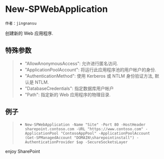 # New-SPWebApplication
	作者：jingnansu

创建新的 Web 应用程序.

## 特殊参数
> - "AllowAnonymousAccess": 允许进行匿名访问.
> - "ApplicationPoolAccount": 将运行此应用程序池的用户帐户的身份.
> - "AuthenticationMethod": 使用 Kerberos 或 NTLM 身份验证方法, 默认是 NTLM.
> - "DatabaseCredentials": 指定数据库用户帐户
> - "Path": 指定新的 Web 应用程序的物理目录.

## 例子
> - `New-SPWebApplication -Name "Site" -Port 80 -HostHeader sharepoint.contoso.com -URL "https://www.contoso.com" -ApplicationPool "ContosoAppPool" -ApplicationPoolAccount (Get-SPManagedAccount "DOMAIN\sharepointinstall") -AuthenticationProvider $ap -SecureSocketsLayer`

enjoy SharePoint
